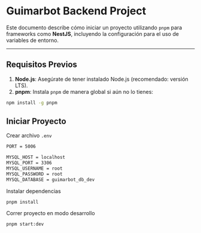 # Guimarbot Backend Project

Este documento describe cómo iniciar un proyecto utilizando `pnpm` para frameworks como **NestJS**, incluyendo la configuración para el uso de variables de entorno.

---

## Requisitos Previos

1. **Node.js**: Asegúrate de tener instalado Node.js (recomendado: versión LTS).
2. **pnpm**: Instala `pnpm` de manera global si aún no lo tienes:

```bash
npm install -g pnpm
```

## Iniciar Proyecto

Crear archivo `.env`

```bash
PORT = 5006

MYSQL_HOST = localhost
MYSQL_PORT = 3306
MYSQL_USERNAME = root
MYSQL_PASSWORD = root
MYSQL_DATABASE = guimarbot_db_dev
```

Instalar dependencias

```
pnpm install
```

Correr proyecto en modo desarrollo

```
pnpm start:dev
```
